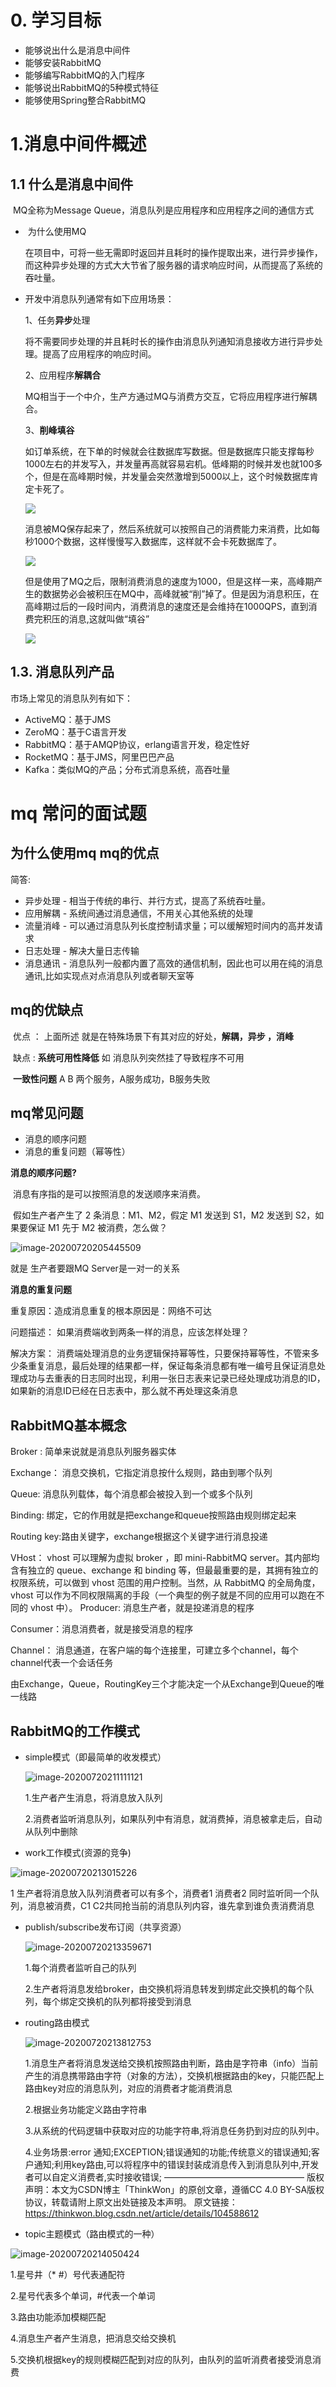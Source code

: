 # 0. 学习目标

- 能够说出什么是消息中间件
- 能够安装RabbitMQ
- 能够编写RabbitMQ的入门程序
- 能够说出RabbitMQ的5种模式特征
- 能够使用Spring整合RabbitMQ



# 1.消息中间件概述

## 1.1 什么是消息中间件

​	MQ全称为Message Queue，消息队列是应用程序和应用程序之间的通信方式



- ​	为什么使用MQ

  ​    在项目中，可将一些无需即时返回并且耗时的操作提取出来，进行异步操作，而这种异步处理的方式大大节省了服务器的请求响应时间，从而提高了系统的吞吐量。



- 开发中消息队列通常有如下应用场景：

  1、任务**异步**处理

  将不需要同步处理的并且耗时长的操作由消息队列通知消息接收方进行异步处理。提高了应用程序的响应时间。

  2、应用程序**解耦合**

  MQ相当于一个中介，生产方通过MQ与消费方交互，它将应用程序进行解耦合。

  3、**削峰填谷**

  如订单系统，在下单的时候就会往数据库写数据。但是数据库只能支撑每秒1000左右的并发写入，并发量再高就容易宕机。低峰期的时候并发也就100多个，但是在高峰期时候，并发量会突然激增到5000以上，这个时候数据库肯定卡死了。

  ![](../../../BaiduNetdiskDownload/day01_RabbitMQ基础入门/讲义/assets/01.jpg)

  消息被MQ保存起来了，然后系统就可以按照自己的消费能力来消费，比如每秒1000个数据，这样慢慢写入数据库，这样就不会卡死数据库了。

  ![](../../../BaiduNetdiskDownload/day01_RabbitMQ基础入门/讲义/assets/02.jpg)

  但是使用了MQ之后，限制消费消息的速度为1000，但是这样一来，高峰期产生的数据势必会被积压在MQ中，高峰就被“削”掉了。但是因为消息积压，在高峰期过后的一段时间内，消费消息的速度还是会维持在1000QPS，直到消费完积压的消息,这就叫做“填谷”

  ![](../../../BaiduNetdiskDownload/day01_RabbitMQ基础入门/讲义/assets/03.jpg)

## 1.3. 消息队列产品

市场上常见的消息队列有如下：

- ActiveMQ：基于JMS
- ZeroMQ：基于C语言开发
- RabbitMQ：基于AMQP协议，erlang语言开发，稳定性好
- RocketMQ：基于JMS，阿里巴巴产品
- Kafka：类似MQ的产品；分布式消息系统，高吞吐量







# mq 常问的面试题

## 为什么使用mq  mq的优点

简答:   

-   异步处理   - 相当于传统的串行、并行方式，提高了系统吞吐量。
-   应用解耦  - 系统间通过消息通信，不用关心其他系统的处理
-   流量消峰 - 可以通过消息队列长度控制请求量；可以缓解短时间内的高并发请求
-   日志处理  -  解决大量日志传输
-   消息通讯 -  消息队列一般都内置了高效的通信机制，因此也可以用在纯的消息通讯,比如实现点对点消息队列或者聊天室等



## mq的优缺点

​	优点 ： 上面所述    就是在特殊场景下有其对应的好处，**解耦，异步 ，消峰**

​	缺点  :    **系统可用性降低**   如 消息队列突然挂了导致程序不可用

​					**一致性问题**   A B 两个服务，A服务成功，B服务失败   

## mq常见问题			 	

- 消息的顺序问题
- 消息的重复问题（幂等性）

**消息的顺序问题?**

​	消息有序指的是可以按照消息的发送顺序来消费。

​	假如生产者产生了 2 条消息：M1、M2，假定 M1 发送到 S1，M2 发送到 S2，如果要保证 M1 先于 M2 被消费，怎么做？

![image-20200720205445509](assets/image-20200720205445509.png)

  就是 生产者要跟MQ Server是一对一的关系  

**消息的重复问题**

重复原因：造成消息重复的根本原因是：网络不可达   

问题描述： 如果消费端收到两条一样的消息，应该怎样处理？

解决方案： 消费端处理消息的业务逻辑保持幂等性，只要保持幂等性，不管来多少条重复消息，最后处理的结果都一样，保证每条消息都有唯一编号且保证消息处理成功与去重表的日志同时出现，利用一张日志表来记录已经处理成功消息的ID，如果新的消息ID已经在日志表中，那么就不再处理这条消息

## RabbitMQ基本概念

Broker :  简单来说就是消息队列服务器实体

Exchange： 消息交换机，它指定消息按什么规则，路由到哪个队列

Queue: 消息队列载体，每个消息都会被投入到一个或多个队列

Binding: 绑定，它的作用就是把exchange和queue按照路由规则绑定起来

Routing key:路由关键字，exchange根据这个关键字进行消息投递

VHost： vhost 可以理解为虚拟 broker ，即 mini-RabbitMQ server。其内部均含有独立的 queue、exchange 和 binding 等，但最最重要的是，其拥有独立的权限系统，可以做到 vhost 范围的用户控制。当然，从 RabbitMQ 的全局角度，vhost 可以作为不同权限隔离的手段（一个典型的例子就是不同的应用可以跑在不同的 vhost 中）。
Producer: 消息生产者，就是投递消息的程序

Consumer：消息消费者，就是接受消息的程序

Channel： 消息通道，在客户端的每个连接里，可建立多个channel，每个channel代表一个会话任务

由Exchange，Queue，RoutingKey三个才能决定一个从Exchange到Queue的唯一线路



## RabbitMQ的工作模式

- simple模式（即最简单的收发模式）

  ![image-20200720211111121](assets/image-20200720211111121.png)

  1.生产者产生消息，将消息放入队列

  2.消费者监听消息队列，如果队列中有消息，就消费掉，消息被拿走后，自动从队列中删除

  

- work工作模式(资源的竞争)

![image-20200720213015226](assets/image-20200720213015226.png)

1 生产者将消息放入队列消费者可以有多个，消费者1 消费者2 同时监听同一个队列，消息被消费，C1 C2共同抢当前的消息队列内容，谁先拿到谁负责消费消息

- publish/subscribe发布订阅（共享资源）

  ![image-20200720213359671](assets/image-20200720213359671.png)

  1.每个消费者监听自己的队列

  2.生产者将消息发给broker，由交换机将消息转发到绑定此交换机的每个队列，每个绑定交换机的队列都将接受到消息

- routing路由模式

  ![image-20200720213812753](assets/image-20200720213812753.png)

  1.消息生产者将消息发送给交换机按照路由判断，路由是字符串（info）当前产生的消息携带路由字符（对象的方法），交换机根据路由的key，只能匹配上路由key对应的消息队列，对应的消费者才能消费消息

  2.根据业务功能定义路由字符串

  3.从系统的代码逻辑中获取对应的功能字符串,将消息任务扔到对应的队列中。

  4.业务场景:error 通知;EXCEPTION;错误通知的功能;传统意义的错误通知;客户通知;利用key路由,可以将程序中的错误封装成消息传入到消息队列中,开发者可以自定义消费者,实时接收错误;
  ————————————————
  版权声明：本文为CSDN博主「ThinkWon」的原创文章，遵循CC 4.0 BY-SA版权协议，转载请附上原文出处链接及本声明。
  原文链接：https://thinkwon.blog.csdn.net/article/details/104588612

- topic主题模式（路由模式的一种）

![image-20200720214050424](assets/image-20200720214050424.png)

1.星号井（* #）号代表通配符

2.星号代表多个单词，#代表一个单词

3.路由功能添加模糊匹配

4.消息生产者产生消息，把消息交给交换机

5.交换机根据key的规则模糊匹配到对应的队列，由队列的监听消费者接受消息消费
































